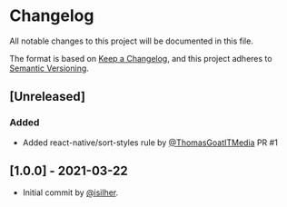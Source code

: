 # Changelog

All notable changes to this project will be documented in this file.

The format is based on [Keep a Changelog](https://keepachangelog.com/en/1.0.0/),
and this project adheres to [Semantic Versioning](https://semver.org/spec/v2.0.0.html).

## [Unreleased]

### Added 

- Added react-native/sort-styles rule by [@ThomasGoatITMedia](https://github.com/ThomasGoatITMedia) PR #1

## [1.0.0] - 2021-03-22

- Initial commit by [@isilher](https://github.com/isilher).